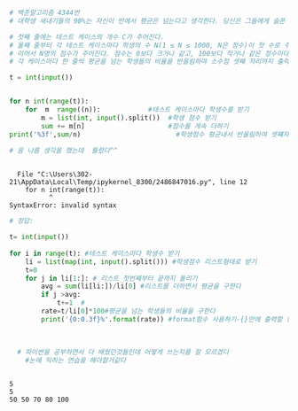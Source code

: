 ```python
# 백준알고리즘 4344번
# 대학생 새내기들의 90%는 자신이 반에서 평균은 넘는다고 생각한다. 당신은 그들에게 슬픈 진실을 알려줘야 한다.

# 첫째 줄에는 테스트 케이스의 개수 C가 주어진다.
# 둘째 줄부터 각 테스트 케이스마다 학생의 수 N(1 ≤ N ≤ 1000, N은 정수)이 첫 수로 주어지고, 
# 이어서 N명의 점수가 주어진다. 점수는 0보다 크거나 같고, 100보다 작거나 같은 정수이다.
# 각 케이스마다 한 줄씩 평균을 넘는 학생들의 비율을 반올림하여 소수점 셋째 자리까지 출력한다.

t = int(input())


for n int(range(t)):
    for  m  range((n)):            #테스트 케이스마다 학생수를 받기
        m = list(int, input().split())  #학생 점수 받기
        sum += m[n]                     #점수를 게속 더하기
print('%3f',sum/n)                        #학생점수 평균내서 반올림하여 셋쨰자리까지 출력하기
    
# 음 나름 생각을 했는데  틀렸다^^



```


      File "C:\Users\302-21\AppData\Local\Temp/ipykernel_8300/2486847016.py", line 12
        for n int(range(t)):
              ^
    SyntaxError: invalid syntax
    



```python
# 정답:

t= int(input())
    
for i in range(t): #테스트 케이스마다 학생수 받기
    li = list(map(int, input().split())) #학생점수 리스트형태로 받기
    t=0
    for j in li[1:]: # 리스트 첫번째부터 끝까지 돌리기
        avg = sum(li[li:])/li[0] #리스트를 더하면서 평균을 구한다
        if j >avg:
            t+=1  #
        rate=t/li[0]*100#평균을 넘는 학생들의 비율을 구한다
        print('{0:0.3f}%'.format(rate)) #format함수 사용하기-{}안에 출력할 형식을 지정하고 format에 값을 넣어준다
    
    
    
  # 파이썬을 공부하면서 다 배웠던것들인데 어떻게 쓰는지를 잘 모르겠다
    #눈에 익히는 연습을 해야할거같다



```

    5
    5
    50 50 70 80 100
    


    

